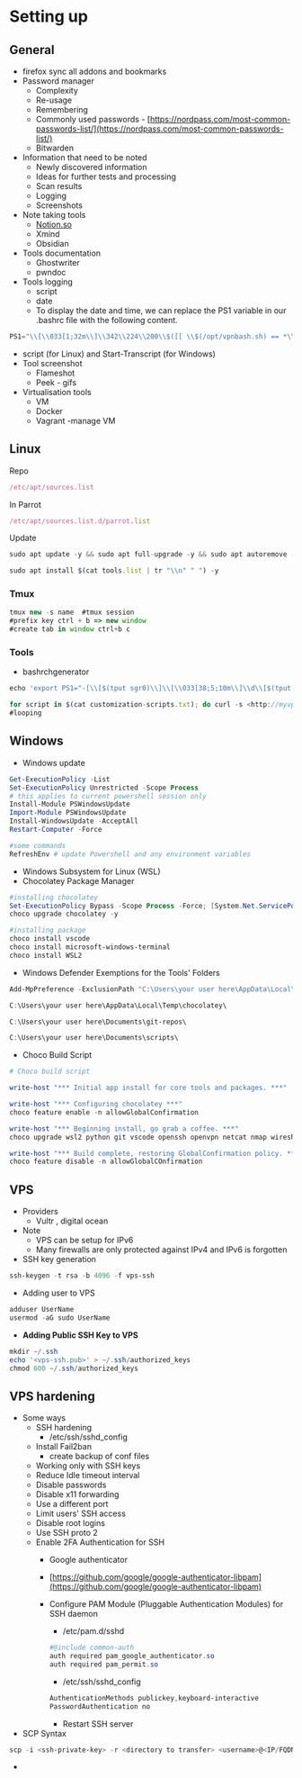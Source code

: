 # Setting up

## General

- firefox sync all addons and bookmarks
- Password manager
    - Complexity
    - Re-usage
    - Remembering
    - Commonly used passwords - [https://nordpass.com/most-common-passwords-list/](https://nordpass.com/most-common-passwords-list/)
    - Bitwarden
- Information that need to be noted
    - Newly discovered information
    - Ideas for further tests and processing
    - Scan results
    - Logging
    - Screenshots
- Note taking tools
    - [Notion.so](http://notion.so/)
    - Xmind
    - Obsidian
- Tools documentation
    - Ghostwriter
    - pwndoc
- Tools logging
    - script
    - date
    - To display the date and time, we can replace the PS1 variable in our .bashrc file with the following content.

```jsx
PS1="\\[\\033[1;32m\\]\\342\\224\\200\\$([[ \\$(/opt/vpnbash.sh) == *\\"10.\\"* ]] && echo \\"[\\[\\033[1;34m\\]\\$(/opt/vpnserver.sh)\\[\\033[1;32m\\]]\\342\\224\\200[\\[\\033[1;37m\\]\\$(/opt/vpnbash.sh)\\[\\033[1;32m\\]]\\342\\224\\200\\")[\\[\\033[1;37m\\]\\u\\[\\033[01;32m\\]@\\[\\033[01;34m\\]\\h\\[\\033[1;32m\\]]\\342\\224\\200[\\[\\033[1;37m\\]\\w\\[\\033[1;32m\\]]\\n\\[\\033[1;32m\\]\\342\\224\\224\\342\\224\\200\\342\\224\\200\\342\\225\\274 [\\[\\e[01;33m\\]$(date +%D-%r)\\[\\e[01;32m\\]]\\\\$ \\[\\e[0m\\]

```

- script (for Linux) and Start-Transcript (for Windows)
- Tool screenshot
    - Flameshot
    - Peek - gifs
- Virtualisation tools
    - VM
    - Docker
    - Vagrant -manage VM

## Linux

Repo

```jsx
/etc/apt/sources.list

```

In Parrot

```jsx
/etc/apt/sources.list.d/parrot.list

```

Update

```jsx
sudo apt update -y && sudo apt full-upgrade -y && sudo apt autoremove -y && sudo apt autoclean -y

```

```jsx
sudo apt install $(cat tools.list | tr "\\n" " ") -y

```

### Tmux

```jsx
tmux new -s name  #tmux session
#prefix key ctrl + b => new window
#create tab in window ctrl+b c

```

### Tools

- bashrchgenerator

```jsx
echo 'export PS1="-[\\[$(tput sgr0)\\]\\[\\033[38;5;10m\\]\\d\\[$(tput sgr0)\\]-\\[$(tput sgr0)\\]\\[\\033[38;5;10m\\]\\t\\[$(tput sgr0)\\]]-[\\[$(tput sgr0)\\]\\[\\033[38;5;214m\\]\\u\\[$(tput sgr0)\\]@\\[$(tput sgr0)\\]\\[\\033[38;5;196m\\]\\h\\[$(tput sgr0)\\]]-\\n-[\\[$(tput sgr0)\\]\\[\\033[38;5;33m\\]\\w\\[$(tput sgr0)\\]]\\\\$ \\[$(tput sgr0)\\]"' >> .bashrc

```

```jsx
for script in $(cat customization-scripts.txt); do curl -s <http://myvps.vps-provider.net/$script> | bash; done
#looping

```

## Windows

- Windows update

```powershell
Get-ExecutionPolicy -List
Set-ExecutionPolicy Unrestricted -Scope Process
# this applies to current powershell session only 
Install-Module PSWindowsUpdate
Import-Module PSWindowsUpdate
Install-WindowsUpdate -AcceptAll
Restart-Computer -Force

#some commands
RefreshEnv # update Powershell and any environment variables
```

- Windows Subsystem for Linux (WSL)
- Chocolatey Package Manager

```powershell
#installing chocolatey 
Set-ExecutionPolicy Bypass -Scope Process -Force; [System.Net.ServicePointManager]::SecurityProtocol = [System.Net.ServicePointManager]::SecurityProtocol -bor 3072; iex ((New-Object System.Net.WebClient).DownloadString('https://chocolatey.org/install.ps1'))
choco upgrade chocolatey -y

#installing package
choco install vscode
choco install microsoft-windows-terminal
choco install WSL2

```

- Windows Defender Exemptions for the Tools' Folders

```powershell
Add-MpPreference -ExclusionPath "C:\Users\your user here\AppData\Local\Temp\chocolatey\"Choco Build Script

C:\Users\your user here\AppData\Local\Temp\chocolatey\

C:\Users\your user here\Documents\git-repos\

C:\Users\your user here\Documents\scripts\
```

- Choco Build Script

```powershell
# Choco build script

write-host "*** Initial app install for core tools and packages. ***"

write-host "*** Configuring chocolatey ***"
choco feature enable -n allowGlobalConfirmation

write-host "*** Beginning install, go grab a coffee. ***"
choco upgrade wsl2 python git vscode openssh openvpn netcat nmap wireshark burp-suite-free-edition heidisql sysinternals putty golang neo4j-community openjdk

write-host "*** Build complete, restoring GlobalConfirmation policy. ***"
choco feature disable -n allowGlobalCOnfirmation
```

## VPS

- Providers
    - Vultr , digital ocean
- Note
    - VPS can be setup for IPv6
    - Many firewalls are only protected against IPv4 and IPv6 is forgotten
- SSH key generation

```powershell
ssh-keygen -t rsa -b 4096 -f vps-ssh
```

- Adding user to VPS

```powershell
adduser UserName
usermod -aG sudo UserName
```

- **Adding Public SSH Key to VPS**

```powershell
mkdir ~/.ssh
echo '<vps-ssh.pub>' > ~/.ssh/authorized_keys
chmod 600 ~/.ssh/authorized_keys
```

## VPS hardening

- Some ways
    - SSH hardening
        - /etc/ssh/sshd_config
    - Install Fail2ban
        - create backup of conf files
    - Working only with SSH keys
    - Reduce Idle timeout interval
    - Disable passwords
    - Disable x11 forwarding
    - Use a different port
    - Limit users' SSH access
    - Disable root logins
    - Use SSH proto 2
    - Enable 2FA Authentication for SSH
        - Google authenticator
        - [https://github.com/google/google-authenticator-libpam](https://github.com/google/google-authenticator-libpam)
        - Configure PAM Module (Pluggable Authentication Modules) for SSH daemon
            - /etc/pam.d/sshd
            
            ```powershell
            #@include common-auth
            auth required pam_google_authenticator.so
            auth required pam_permit.so
            ```
            
            - /etc/ssh/sshd_config
            
            ```powershell
            AuthenticationMethods publickey,keyboard-interactive
            PasswordAuthentication no
            ```
            
            - Restart SSH server
- SCP Syntax

```powershell
scp -i <ssh-private-key> -r <directory to transfer> <username>@<IP/FQDN>:<path>
```

-